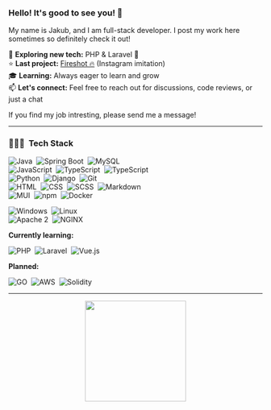 
### Hello! It's good to see you! 👋

My name is Jakub, and I am full-stack developer. I post my work here sometimes so definitely check it out!

🚀 **Exploring new tech:** PHP & Laravel 🐘\
⭐ **Last project:** [Fireshot 🔥](https://github.com/bovvver/fireshot) (Instagram imitation)\
🎓 **Learning:** Always eager to learn and grow\
📫 **Let's connect:** Feel free to reach out for discussions, code reviews, or just a chat

If you find my job intresting, please send me a message!
<hr>

### 👨🏻‍💻 &nbsp;Tech Stack

![Java](https://img.shields.io/badge/-Java-05122A?style=flat&logo=openJDK&logoColor=white)&nbsp;
![Spring Boot](https://img.shields.io/badge/-SpringBoot-05122A?style=flat&logo=SpringBoot)&nbsp;
![MySQL](https://img.shields.io/badge/-MySQL-05122A?style=flat&logo=MySQL&logoColor=white)\
![JavaScript](https://img.shields.io/badge/-JavaScript-05122A?style=flat&logo=JavaScript)&nbsp;
![TypeScript](https://img.shields.io/badge/-TypeScript-05122A?style=flat&logo=TypeScript)&nbsp;
![TypeScript](https://img.shields.io/badge/-React-05122A?style=flat&logo=React)\
![Python](https://img.shields.io/badge/-Python-05122A?style=flat&logo=Python)&nbsp;
![Django](https://img.shields.io/badge/-Django-05122A?style=flat&logo=Django)&nbsp;
![Git](https://img.shields.io/badge/-Git-05122A?style=flat&logo=git)\
![HTML](https://img.shields.io/badge/-HTML-05122A?style=flat&logo=HTML5)&nbsp;
![CSS](https://img.shields.io/badge/-CSS-05122A?style=flat&logo=CSS3&logoColor=1572B6)&nbsp;
![SCSS](https://img.shields.io/badge/-SCSS-05122A?style=flat&logo=SASS&logoColor=c14181)&nbsp;
![Markdown](https://img.shields.io/badge/-Markdown-05122A?style=flat&logo=markdown)\
![MUI](https://img.shields.io/badge/-MUI-05122A?style=flat&logo=MUI)&nbsp;
![npm](https://img.shields.io/badge/-npm-05122A?style=flat&logo=npm)&nbsp;
![Docker](https://img.shields.io/badge/-Docker-05122A?style=flat&logo=Docker)

![Windows](https://img.shields.io/badge/-Windows-05122A?style=flat&logo=Windows)&nbsp;
![Linux](https://img.shields.io/badge/-Linux-05122A?style=flat&logo=Linux)\
![Apache 2](https://img.shields.io/badge/-Apache2-05122A?style=flat&logo=Apache)&nbsp;
![NGINX](https://img.shields.io/badge/-NGINX-05122A?style=flat&logo=NGINX)&nbsp;

**Currently learning:**

![PHP](https://img.shields.io/badge/-php-05122A?style=flat&logo=php)&nbsp;
![Laravel](https://img.shields.io/badge/-Laravel-05122A?style=flat&logo=Laravel)&nbsp;
![Vue.js](https://img.shields.io/badge/-Vue.js-05122A?style=flat&logo=vue.js)&nbsp;

**Planned:**

![GO](https://img.shields.io/badge/-GO-05122A?style=flat&logo=go)&nbsp;
![AWS](https://img.shields.io/badge/-AWS-05122A?style=flat&logo=Amazon&logoColor=white)&nbsp;
![Solidity](https://img.shields.io/badge/-Solidity-05122A?style=flat&logo=Solidity)&nbsp;
<hr>

<div align="center">
  <a href="https://github.com/anuraghazra/github-readme-stats">
    <img height=200 src="https://github-readme-stats.vercel.app/api/top-langs/?username=bovvver&layout=compact&theme=tokyonight&hide=scss,html,css,blade" />
  </a>
</div>




